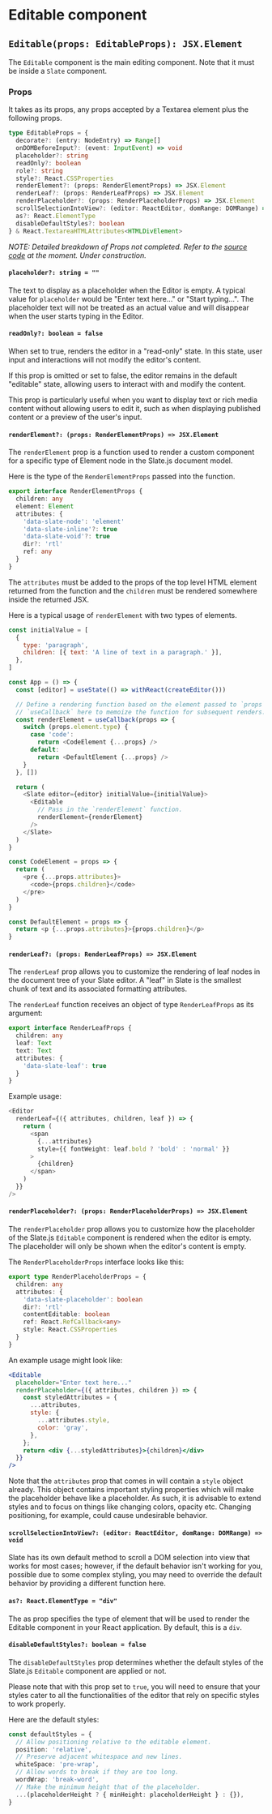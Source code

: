 # Editable component

## `Editable(props: EditableProps): JSX.Element`

The `Editable` component is the main editing component. Note that it must be inside a `Slate` component.

### Props

It takes as its props, any props accepted by a Textarea element plus the following props.

```typescript
type EditableProps = {
  decorate?: (entry: NodeEntry) => Range[]
  onDOMBeforeInput?: (event: InputEvent) => void
  placeholder?: string
  readOnly?: boolean
  role?: string
  style?: React.CSSProperties
  renderElement?: (props: RenderElementProps) => JSX.Element
  renderLeaf?: (props: RenderLeafProps) => JSX.Element
  renderPlaceholder?: (props: RenderPlaceholderProps) => JSX.Element
  scrollSelectionIntoView?: (editor: ReactEditor, domRange: DOMRange) => void
  as?: React.ElementType
  disableDefaultStyles?: boolean
} & React.TextareaHTMLAttributes<HTMLDivElement>
```

_NOTE: Detailed breakdown of Props not completed. Refer to the [source code](https://github.com/ianstormtaylor/slate/blob/main/packages/slate-react/src/components/editable.tsx) at the moment. Under construction._

#### `placeholder?: string = ""`

The text to display as a placeholder when the Editor is empty. A typical value for `placeholder` would be "Enter text here..." or "Start typing...". The placeholder text will not be treated as an actual value and will disappear when the user starts typing in the Editor.

#### `readOnly?: boolean = false`

When set to true, renders the editor in a "read-only" state. In this state, user input and interactions will not modify the editor's content.

If this prop is omitted or set to false, the editor remains in the default "editable" state, allowing users to interact with and modify the content.

This prop is particularly useful when you want to display text or rich media content without allowing users to edit it, such as when displaying published content or a preview of the user's input.

#### `renderElement?: (props: RenderElementProps) => JSX.Element`

The `renderElement` prop is a function used to render a custom component for a specific type of Element node in the Slate.js document model.

Here is the type of the `RenderElementProps` passed into the function.

```typescript
export interface RenderElementProps {
  children: any
  element: Element
  attributes: {
    'data-slate-node': 'element'
    'data-slate-inline'?: true
    'data-slate-void'?: true
    dir?: 'rtl'
    ref: any
  }
}
```

The `attributes` must be added to the props of the top level HTML element returned from the function and the `children` must be rendered somewhere inside the returned JSX.

Here is a typical usage of `renderElement` with two types of elements.

```javascript
const initialValue = [
  {
    type: 'paragraph',
    children: [{ text: 'A line of text in a paragraph.' }],
  },
]

const App = () => {
  const [editor] = useState(() => withReact(createEditor()))

  // Define a rendering function based on the element passed to `props`. We use
  // `useCallback` here to memoize the function for subsequent renders.
  const renderElement = useCallback(props => {
    switch (props.element.type) {
      case 'code':
        return <CodeElement {...props} />
      default:
        return <DefaultElement {...props} />
    }
  }, [])

  return (
    <Slate editor={editor} initialValue={initialValue}>
      <Editable
        // Pass in the `renderElement` function.
        renderElement={renderElement}
      />
    </Slate>
  )
}

const CodeElement = props => {
  return (
    <pre {...props.attributes}>
      <code>{props.children}</code>
    </pre>
  )
}

const DefaultElement = props => {
  return <p {...props.attributes}>{props.children}</p>
}
```

#### `renderLeaf?: (props: RenderLeafProps) => JSX.Element`

The `renderLeaf` prop allows you to customize the rendering of leaf nodes in the document tree of your Slate editor. A "leaf" in Slate is the smallest chunk of text and its associated formatting attributes.

The `renderLeaf` function receives an object of type `RenderLeafProps` as its argument:

```typescript
export interface RenderLeafProps {
  children: any
  leaf: Text
  text: Text
  attributes: {
    'data-slate-leaf': true
  }
}
```

Example usage:

```typescript
<Editor
  renderLeaf={({ attributes, children, leaf }) => {
    return (
      <span
        {...attributes}
        style={{ fontWeight: leaf.bold ? 'bold' : 'normal' }}
      >
        {children}
      </span>
    )
  }}
/>
```

#### `renderPlaceholder?: (props: RenderPlaceholderProps) => JSX.Element`

The `renderPlaceholder` prop allows you to customize how the placeholder of the Slate.js `Editable` component is rendered when the editor is empty. The placeholder will only be shown when the editor's content is empty.

The `RenderPlaceholderProps` interface looks like this:

```typescript
export type RenderPlaceholderProps = {
  children: any
  attributes: {
    'data-slate-placeholder': boolean
    dir?: 'rtl'
    contentEditable: boolean
    ref: React.RefCallback<any>
    style: React.CSSProperties
  }
}
```

An example usage might look like:

```jsx
<Editable
  placeholder="Enter text here..."
  renderPlaceholder={({ attributes, children }) => {
    const styledAttributes = {
      ...attributes,
      style: {
        ...attributes.style,
        color: 'gray',
      },
    };
    return <div {...styledAttributes}>{children}</div>
  }}
/>
```

Note that the `attributes` prop that comes in will contain a `style` object already. This object contains important styling properties which will make the placeholder behave like a placeholder. As such, it is advisable to extend styles and to focus on things like changing colors, opacity etc. Changing positioning, for example, could cause undesirable behavior.

#### `scrollSelectionIntoView?: (editor: ReactEditor, domRange: DOMRange) => void`

Slate has its own default method to scroll a DOM selection into view that works for most cases; however, if the default behavior isn't working for you, possible due to some complex styling, you may need to override the default behavior by providing a different function here.

#### `as?: React.ElementType = "div"`

The as prop specifies the type of element that will be used to render the Editable component in your React application. By default, this is a `div`.

#### `disableDefaultStyles?: boolean = false`

The `disableDefaultStyles` prop determines whether the default styles of the Slate.js `Editable` component are applied or not.

Please note that with this prop set to `true`, you will need to ensure that your styles cater to all the functionalities of the editor that rely on specific styles to work properly.

Here are the default styles:

```typescript
const defaultStyles = {
  // Allow positioning relative to the editable element.
  position: 'relative',
  // Preserve adjacent whitespace and new lines.
  whiteSpace: 'pre-wrap',
  // Allow words to break if they are too long.
  wordWrap: 'break-word',
  // Make the minimum height that of the placeholder.
  ...(placeholderHeight ? { minHeight: placeholderHeight } : {}),
}
```

